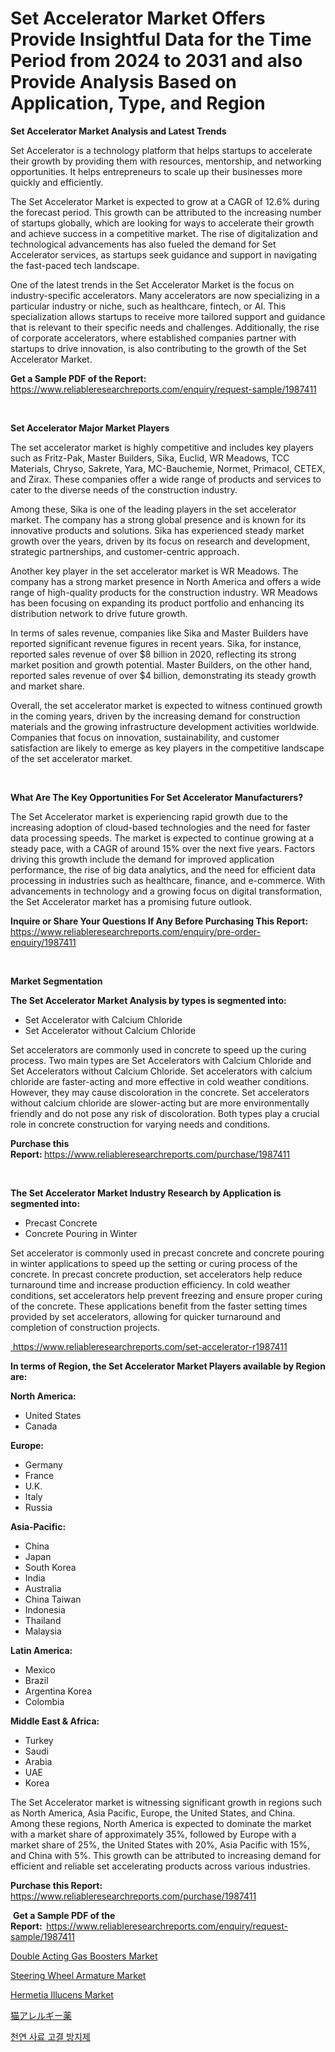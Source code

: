 <p><h1>Set Accelerator Market Offers Provide Insightful Data for the Time Period from 2024 to 2031 and also Provide Analysis Based on Application, Type, and Region</h1></p><p><strong>Set Accelerator Market Analysis and Latest Trends</strong></p>
<p><p>Set Accelerator is a technology platform that helps startups to accelerate their growth by providing them with resources, mentorship, and networking opportunities. It helps entrepreneurs to scale up their businesses more quickly and efficiently.</p><p>The Set Accelerator Market is expected to grow at a CAGR of 12.6% during the forecast period. This growth can be attributed to the increasing number of startups globally, which are looking for ways to accelerate their growth and achieve success in a competitive market. The rise of digitalization and technological advancements has also fueled the demand for Set Accelerator services, as startups seek guidance and support in navigating the fast-paced tech landscape.</p><p>One of the latest trends in the Set Accelerator Market is the focus on industry-specific accelerators. Many accelerators are now specializing in a particular industry or niche, such as healthcare, fintech, or AI. This specialization allows startups to receive more tailored support and guidance that is relevant to their specific needs and challenges. Additionally, the rise of corporate accelerators, where established companies partner with startups to drive innovation, is also contributing to the growth of the Set Accelerator Market.</p></p>
<p><strong>Get a Sample PDF of the Report:&nbsp;</strong> <a href="https://www.reliableresearchreports.com/enquiry/request-sample/1987411">https://www.reliableresearchreports.com/enquiry/request-sample/1987411</a></p>
<p>&nbsp;</p>
<p><strong>Set Accelerator Major Market Players</strong></p>
<p><p>The set accelerator market is highly competitive and includes key players such as Fritz-Pak, Master Builders, Sika, Euclid, WR Meadows, TCC Materials, Chryso, Sakrete, Yara, MC-Bauchemie, Normet, Primacol, CETEX, and Zirax. These companies offer a wide range of products and services to cater to the diverse needs of the construction industry.</p><p>Among these, Sika is one of the leading players in the set accelerator market. The company has a strong global presence and is known for its innovative products and solutions. Sika has experienced steady market growth over the years, driven by its focus on research and development, strategic partnerships, and customer-centric approach.</p><p>Another key player in the set accelerator market is WR Meadows. The company has a strong market presence in North America and offers a wide range of high-quality products for the construction industry. WR Meadows has been focusing on expanding its product portfolio and enhancing its distribution network to drive future growth.</p><p>In terms of sales revenue, companies like Sika and Master Builders have reported significant revenue figures in recent years. Sika, for instance, reported sales revenue of over $8 billion in 2020, reflecting its strong market position and growth potential. Master Builders, on the other hand, reported sales revenue of over $4 billion, demonstrating its steady growth and market share.</p><p>Overall, the set accelerator market is expected to witness continued growth in the coming years, driven by the increasing demand for construction materials and the growing infrastructure development activities worldwide. Companies that focus on innovation, sustainability, and customer satisfaction are likely to emerge as key players in the competitive landscape of the set accelerator market.</p></p>
<p>&nbsp;</p>
<p><strong>What Are The Key Opportunities For Set Accelerator Manufacturers?</strong></p>
<p><p>The Set Accelerator market is experiencing rapid growth due to the increasing adoption of cloud-based technologies and the need for faster data processing speeds. The market is expected to continue growing at a steady pace, with a CAGR of around 15% over the next five years. Factors driving this growth include the demand for improved application performance, the rise of big data analytics, and the need for efficient data processing in industries such as healthcare, finance, and e-commerce. With advancements in technology and a growing focus on digital transformation, the Set Accelerator market has a promising future outlook.</p></p>
<p><strong>Inquire or Share Your Questions If Any Before Purchasing This Report:</strong> <a href="https://www.reliableresearchreports.com/enquiry/pre-order-enquiry/1987411">https://www.reliableresearchreports.com/enquiry/pre-order-enquiry/1987411</a></p>
<p>&nbsp;</p>
<p><strong>Market Segmentation</strong></p>
<p><strong>The Set Accelerator Market Analysis by types is segmented into:</strong></p>
<p><ul><li>Set Accelerator with Calcium Chloride</li><li>Set Accelerator without Calcium Chloride</li></ul></p>
<p><p>Set accelerators are commonly used in concrete to speed up the curing process. Two main types are Set Accelerators with Calcium Chloride and Set Accelerators without Calcium Chloride. Set accelerators with calcium chloride are faster-acting and more effective in cold weather conditions. However, they may cause discoloration in the concrete. Set accelerators without calcium chloride are slower-acting but are more environmentally friendly and do not pose any risk of discoloration. Both types play a crucial role in concrete construction for varying needs and conditions.</p></p>
<p><strong>Purchase this Report:&nbsp;</strong><a href="https://www.reliableresearchreports.com/purchase/1987411">https://www.reliableresearchreports.com/purchase/1987411</a></p>
<p>&nbsp;</p>
<p><strong>The Set Accelerator Market Industry Research by Application is segmented into:</strong></p>
<p><ul><li>Precast Concrete</li><li>Concrete Pouring in Winter</li></ul></p>
<p><p>Set accelerator is commonly used in precast concrete and concrete pouring in winter applications to speed up the setting or curing process of the concrete. In precast concrete production, set accelerators help reduce turnaround time and increase production efficiency. In cold weather conditions, set accelerators help prevent freezing and ensure proper curing of the concrete. These applications benefit from the faster setting times provided by set accelerators, allowing for quicker turnaround and completion of construction projects.</p></p>
<p><a href="https://www.reliableresearchreports.com/set-accelerator-r1987411">&nbsp;https://www.reliableresearchreports.com/set-accelerator-r1987411</a></p>
<p><strong>In terms of Region, the Set Accelerator Market Players available by Region are:</strong></p>
<p>
    <p> <strong> North America: </strong>
        <ul>
            <li>United States</li>
            <li>Canada</li>
        </ul>
        </p> 
    <p> <strong> Europe: </strong>
        <ul>
            <li>Germany</li>
            <li>France</li>
            <li>U.K.</li>
            <li>Italy</li>
            <li>Russia</li>
        </ul>
        </p> 
    <p> <strong> Asia-Pacific: </strong>
        <ul>
            <li>China</li>
            <li>Japan</li>
            <li>South Korea</li>
            <li>India</li>
            <li>Australia</li>
            <li>China Taiwan</li>
            <li>Indonesia</li>
            <li>Thailand</li>
            <li>Malaysia</li>
        </ul>
        </p> 
    <p> <strong> Latin America: </strong>
        <ul>
            <li>Mexico</li>
            <li>Brazil</li>
            <li>Argentina Korea</li>
            <li>Colombia</li>
        </ul>
        </p> 
    <p> <strong> Middle East & Africa: </strong>
        <ul>
            <li>Turkey</li>
            <li>Saudi</li>
            <li>Arabia</li>
            <li>UAE</li>
            <li>Korea</li>
        </ul>
    </p>
    </p>
<p><p>The Set Accelerator market is witnessing significant growth in regions such as North America, Asia Pacific, Europe, the United States, and China. Among these regions, North America is expected to dominate the market with a market share of approximately 35%, followed by Europe with a market share of 25%, the United States with 20%, Asia Pacific with 15%, and China with 5%. This growth can be attributed to increasing demand for efficient and reliable set accelerating products across various industries.</p></p>
<p><strong>Purchase this Report: </strong><a href="https://www.reliableresearchreports.com/purchase/1987411">https://www.reliableresearchreports.com/purchase/1987411</a></p>
<p>&nbsp;<strong>Get a Sample PDF of the Report:&nbsp;&nbsp;</strong><a href="https://www.reliableresearchreports.com/enquiry/request-sample/1987411">https://www.reliableresearchreports.com/enquiry/request-sample/1987411</a></p>
<p><strong></strong></p>
<p><p><a href="https://issuu.com/reportprime-2/docs/double-acting-gas-boosters-market-size-2030.pptx">Double Acting Gas Boosters Market</a></p><p><a href="https://www.linkedin.com/pulse/global-steering-wheel-armature-market-size-amp-share-analysis-r4iqc?trackingId=UqDbl2Pvo95x1aOLRJG2eA%3D%3D">Steering Wheel Armature Market</a></p><p><a href="https://www.linkedin.com/pulse/hermetia-illucens-market-trends-analysis-opportunities-challenges-imzsc?trackingId=Gd79coz0DAY4iIFDQmpnsA%3D%3D">Hermetia Illucens Market</a></p><p><a href="https://medium.com/@jasoniller59/%E3%83%8D%E3%82%B3%E3%82%A2%E3%83%AC%E3%83%AB%E3%82%AE%E3%83%BC%E8%96%AC%E3%81%AE%E5%B8%82%E5%A0%B4%E3%82%B7%E3%82%A7%E3%82%A2%E3%81%AE%E9%80%B2%E5%8C%96%E3%81%A8%E5%B8%82%E5%A0%B4%E6%88%90%E9%95%B7%E3%83%88%E3%83%AC%E3%83%B3%E3%83%89-2024%E5%B9%B4-2031%E5%B9%B4-e88547d11bb6">猫アレルギー薬</a></p><p><a href="https://medium.com/@earnesteidenreichja/%EC%B2%9C%EC%97%B0-%EC%82%AC%EB%A3%8C-%EB%B0%A9%EC%A0%84%EC%A0%9C-%EC%8B%9C%EC%9E%A5-%EA%B7%9C%EB%AA%A8-%EC%8B%9C%EC%9E%A5-%EC%A0%84%EB%A7%9D-%EB%B0%8F-%EC%8B%9C%EC%9E%A5-%EC%98%88%EC%B8%A1-2024%EB%85%84%EB%B6%80%ED%84%B0-2031%EB%85%84%EA%B9%8C%EC%A7%80-5a80dd959a8b">천연 사료 고결 방지제</a></p></p>